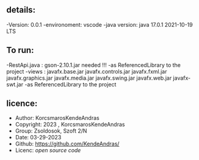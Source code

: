 ## details:

-Version: 0.0.1
-environoment: vscode
-java version: java 17.0.1 2021-10-19 LTS


## To run:

-RestApi.java : gson-2.10.1.jar needed !!!
    -as ReferencedLibrary to the project
-views :    javafx.base.jar
            javafx.controls.jar
            javafx.fxml.jar
            javafx.graphics.jar
            javafx.media.jar
            javafx.swing.jar
            javafx.web.jar
            javafx-swt.jar
    -as ReferencedLibrary to the project


## licence:

* Author: KorcsmarosKendeAndras
* Copyright: 2023 , KorcsmarosKendeAndras
* Group: Zsoldosok, Szoft 2/N
* Date: 03-29-2023
* Github: https://github.com/KendeAndras/
* Licenc: *open source code*